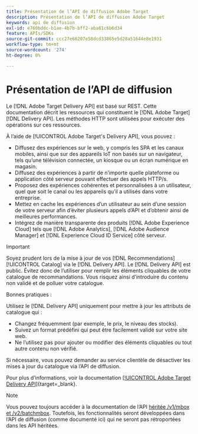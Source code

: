```yaml
---
title: Présentation de l’API de diffusion Adobe Target
description: Présentation de l’API de diffusion Adobe Target
keywords: api de diffusion
exl-id: e760bddc-b1ae-4b7b-bff2-aba81c6b6d34
feature: APIs/SDKs
source-git-commit: ccc27e66207e58dcd33865e5d28a51644e8e1931
workflow-type: tm+mt
source-wordcount: '274'
ht-degree: 0%

---
```


# Présentation de l’API de diffusion

Le [!DNL Adobe Target Delivery API] est basé sur REST. Cette documentation décrit les ressources qui constituent le [!DNL Adobe Target] [!DNL Delivery API]. Les méthodes HTTP sont utilisées pour exécuter des opérations sur ces ressources.

À l’aide de [!UICONTROL Adobe Target's Delivery API], vous pouvez :

* Diffusez des expériences sur le web, y compris les SPA et les canaux mobiles, ainsi que sur des appareils IoT non basés sur un navigateur, tels qu’une télévision connectée, un kiosque ou un écran numérique en magasin.
* Diffusez des expériences à partir de n’importe quelle plateforme ou application côté serveur pouvant effectuer des appels HTTP/s.
* Proposez des expériences cohérentes et personnalisées à un utilisateur, quel que soit le canal ou les appareils qu’il a utilisés dans votre entreprise.
* Mettez en cache les expériences d’un utilisateur au sein d’une session de votre serveur afin d’éviter plusieurs appels d’API et d’obtenir ainsi de meilleures performances.
* Intégrez de manière transparente des produits [!DNL Adobe Experience Cloud] tels que [!DNL Adobe Analytics], [!DNL Adobe Audience Manager] et [!DNL Experience Cloud ID Service] côté serveur.

>[!IMPORTANT]
>
>Soyez prudent lors de la mise à jour de vos [!DNL Recommendations] [!UICONTROL Catalog] via le [!DNL Delivery API]. Le [!DNL Delivery API] est public. Évitez donc de l’utiliser pour remplir les éléments cliquables de votre catalogue de recommandations. Vous risquez ainsi d’introduire du contenu non validé et de polluer votre catalogue.
>
>Bonnes pratiques :
>
>Utilisez le [!DNL Delivery API] uniquement pour mettre à jour les attributs de catalogue qui :
>* Changez fréquemment (par exemple, le prix, le niveau des stocks).
>* Suivez un format prédéfini qui peut être facilement validé sur votre site web.
>* Ne l’utilisez pas pour ajouter ou modifier des éléments cliquables ou tout autre contenu non vérifié.
>
>Si nécessaire, vous pouvez demander au service clientèle de désactiver les mises à jour du catalogue via l’API de diffusion.

Pour plus d’informations, voir la documentation [[!UICONTROL Adobe Target Delivery API]](https://developer.adobe.com/target/implement/delivery-api/){target=_blank}.

>[!NOTE]
>
>Vous pouvez toujours accéder à la documentation de l’API [héritée /v1/mbox et /v2/batchmbox](https://developers.adobetarget.com/api/legacy-api/index.html). Toutefois, les fonctionnalités seront développées dans l’API de diffusion (comme documenté ici) qui ne seront pas rétroportées dans les API héritées.
